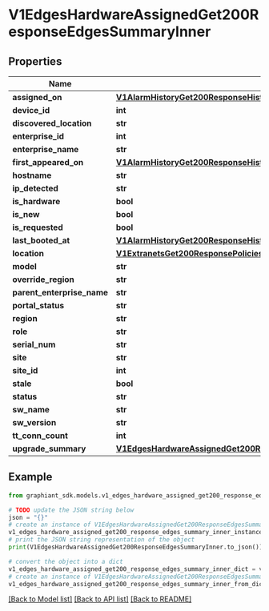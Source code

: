 # V1EdgesHardwareAssignedGet200ResponseEdgesSummaryInner


## Properties

Name | Type | Description | Notes
------------ | ------------- | ------------- | -------------
**assigned_on** | [**V1AlarmHistoryGet200ResponseHistoryInnerTime**](V1AlarmHistoryGet200ResponseHistoryInnerTime.md) |  | [optional] 
**device_id** | **int** |  | [optional] 
**discovered_location** | **str** |  | [optional] 
**enterprise_id** | **int** |  | [optional] 
**enterprise_name** | **str** |  | [optional] 
**first_appeared_on** | [**V1AlarmHistoryGet200ResponseHistoryInnerTime**](V1AlarmHistoryGet200ResponseHistoryInnerTime.md) |  | [optional] 
**hostname** | **str** |  | [optional] 
**ip_detected** | **str** |  | [optional] 
**is_hardware** | **bool** |  | [optional] 
**is_new** | **bool** |  | [optional] 
**is_requested** | **bool** |  | [optional] 
**last_booted_at** | [**V1AlarmHistoryGet200ResponseHistoryInnerTime**](V1AlarmHistoryGet200ResponseHistoryInnerTime.md) |  | [optional] 
**location** | [**V1ExtranetsGet200ResponsePoliciesInnerBranchesExcludedDevicesInnerLocation**](V1ExtranetsGet200ResponsePoliciesInnerBranchesExcludedDevicesInnerLocation.md) |  | [optional] 
**model** | **str** |  | [optional] 
**override_region** | **str** |  | [optional] 
**parent_enterprise_name** | **str** |  | [optional] 
**portal_status** | **str** |  | [optional] 
**region** | **str** |  | [optional] 
**role** | **str** |  | [optional] 
**serial_num** | **str** |  | [optional] 
**site** | **str** |  | [optional] 
**site_id** | **int** |  | [optional] 
**stale** | **bool** |  | [optional] 
**status** | **str** |  | [optional] 
**sw_name** | **str** |  | [optional] 
**sw_version** | **str** |  | [optional] 
**tt_conn_count** | **int** |  | [optional] 
**upgrade_summary** | [**V1EdgesHardwareAssignedGet200ResponseEdgesSummaryInnerUpgradeSummary**](V1EdgesHardwareAssignedGet200ResponseEdgesSummaryInnerUpgradeSummary.md) |  | [optional] 

## Example

```python
from graphiant_sdk.models.v1_edges_hardware_assigned_get200_response_edges_summary_inner import V1EdgesHardwareAssignedGet200ResponseEdgesSummaryInner

# TODO update the JSON string below
json = "{}"
# create an instance of V1EdgesHardwareAssignedGet200ResponseEdgesSummaryInner from a JSON string
v1_edges_hardware_assigned_get200_response_edges_summary_inner_instance = V1EdgesHardwareAssignedGet200ResponseEdgesSummaryInner.from_json(json)
# print the JSON string representation of the object
print(V1EdgesHardwareAssignedGet200ResponseEdgesSummaryInner.to_json())

# convert the object into a dict
v1_edges_hardware_assigned_get200_response_edges_summary_inner_dict = v1_edges_hardware_assigned_get200_response_edges_summary_inner_instance.to_dict()
# create an instance of V1EdgesHardwareAssignedGet200ResponseEdgesSummaryInner from a dict
v1_edges_hardware_assigned_get200_response_edges_summary_inner_from_dict = V1EdgesHardwareAssignedGet200ResponseEdgesSummaryInner.from_dict(v1_edges_hardware_assigned_get200_response_edges_summary_inner_dict)
```
[[Back to Model list]](../README.md#documentation-for-models) [[Back to API list]](../README.md#documentation-for-api-endpoints) [[Back to README]](../README.md)


